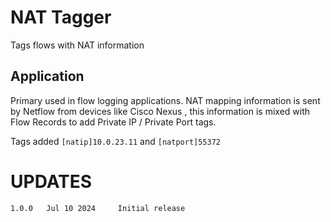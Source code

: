# NAT Tagger 

Tags flows with NAT information 


## Application

Primary used in flow logging applications. NAT mapping information is sent by 
Netflow from devices like Cisco Nexus , this information is mixed with Flow Records
to add Private IP / Private Port tags.


Tags added `[natip]10.0.23.11` and `[natport]55372` 



UPDATES
=======

````
1.0.0   Jul 10 2024     Initial release 
````



